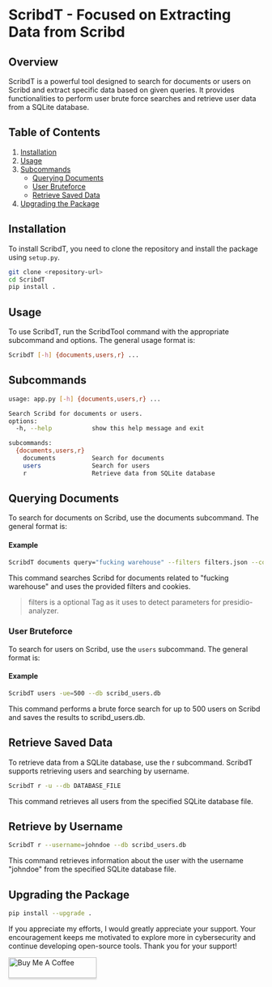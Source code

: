 # ScribdT - Focused on Extracting Data from Scribd

## Overview
ScribdT is a powerful tool designed to search for documents or users on Scribd and extract specific data based on given queries. It provides functionalities to perform user brute force searches and retrieve user data from a SQLite database.

## Table of Contents
1. [Installation](#installation)
2. [Usage](#usage)
3. [Subcommands](#subcommands)
    - [Querying Documents](#querying-documents)
    - [User Bruteforce](#user-bruteforce)
    - [Retrieve Saved Data](#retrieve-saved-data)
4. [Upgrading the Package](#upgrading-the-package)

## Installation
To install ScribdT, you need to clone the repository and install the package using `setup.py`.

```bash
git clone <repository-url>
cd ScribdT
pip install .
```
## Usage

To use ScribdT, run the ScribdTool command with the appropriate subcommand and options. The general usage format is:

```bash
ScribdT [-h] {documents,users,r} ...
```

## Subcommands

```bash
usage: app.py [-h] {documents,users,r} ...

Search Scribd for documents or users.
options:
  -h, --help           show this help message and exit

subcommands:
  {documents,users,r}
    documents          Search for documents
    users              Search for users
    r                  Retrieve data from SQLite database
```

## Querying Documents

To search for documents on Scribd, use the documents subcommand. The general format is:

#### Example
```bash
ScribdT documents query="fucking warehouse" --filters filters.json --cookies cookies.txt
```
This command searches Scribd for documents related to "fucking warehouse" and uses the provided filters and cookies.

> filters is a optional Tag as it uses to detect parameters for presidio-analyzer.


### User Bruteforce

To search for users on Scribd, use the `users` subcommand. The general format is:

#### Example
```bash
ScribdT users -ue=500 --db scribd_users.db
```
This command performs a brute force search for up to 500 users on Scribd and saves the results to scribd_users.db.

## Retrieve Saved Data

To retrieve data from a SQLite database, use the r subcommand. ScribdT supports retrieving users and searching by username.

```bash
ScribdT r -u --db DATABASE_FILE
```
This command retrieves all users from the specified SQLite database file.

## Retrieve by Username

```bash
ScribdT r --username=johndoe --db scribd_users.db
```
This command retrieves information about the user with the username "johndoe" from the specified SQLite database file.

## Upgrading the Package

```bash
pip install --upgrade .
```


If you appreciate my efforts, I would greatly appreciate your support. Your encouragement keeps me motivated to explore more in cybersecurity and continue developing open-source tools. Thank you for your support!

<a href="https://buymeacoffee.com/c0oki3s" target="_blank"><img src="https://www.buymeacoffee.com/assets/img/custom_images/orange_img.png" alt="Buy Me A Coffee" style="height: 41px !important;width: 174px !important;box-shadow: 0px 3px 2px 0px rgba(190, 190, 190, 0.5) !important;-webkit-box-shadow: 0px 3px 2px 0px rgba(190, 190, 190, 0.5) !important;" ></a>

